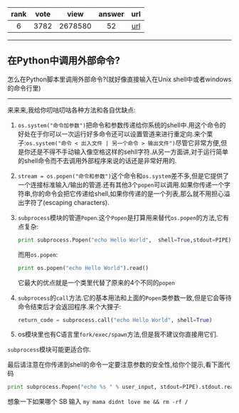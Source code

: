 
| rank | vote | view | answer | url |
|:-:|:-:|:-:|:-:|:-:|
|6|3782|2678580|52| [url](http://stackoverflow.com/questions/89228/calling-an-external-command-in-python) |
***

## 在Python中调用外部命令?

怎么在Python脚本里调用外部命令?(就好像直接输入在Unix shell中或者windows的命令行里)

***

来来来,我给你叨咕叨咕各种方法和各自优缺点:

1. `os.system("命令加参数")`把命令和参数传递给你系统的shell中.用这个命令的好处在于你可以一次运行好多命令还可以设置管道来进行重定向.来个栗子:`os.system("命令 < 出入文件 | 另一个命令 > 输出文件")`尽管它非常方便,但是你还是不得不手动输入像空格这样的sehll字符.从另一方面讲,对于运行简单的shell命令而不去调用外部程序来说的话还是非常好用的.
2. `stream = os.popen("命令和参数")`这个命令和`os.system`差不多,但是它提供了一个连接标准输入/输出的管道.还有其他3个`popen`可以调用.如果你传递一个字符串,你的命令会把它传递给shell,如果你传递的是一个列表,那么就不用担心溢出字符了(escaping characters).
3. `subprocess`模块的管道`Popen`.这个`Popen`是打算用来替代`os.popen`的方法,它有点复杂:

	```python
	print subprocess.Popen("echo Hello World", 	shell=True,stdout=PIPE).stdout.read()
	```

	而用`os.popen`:

	```python
	print os.popen("echo Hello World").read()
	```

	它最大的优点就是一个类里代替了原来的4个不同的`popen`

4. `subprocess`的`call`方法.它的基本用法和上面的`Popen`类参数一致,但是它会等待命令结束后才会返回程序.来个大狸子:

	```python
	return_code = subprocess.call("echo Hello World", shell=True)
	```

5. os模块里也有C语言里`fork/exec/spawn`方法,但是我不建议你直接用它们.


`subprocess`模块可能更适合你.

最后请注意在你传递到shell的命令一定要注意参数的安全性,给你个提示,看下面代码

```python
print subprocess.Popen("echo %s " % user_input, stdout=PIPE).stdout.read()
```

想象一下如果哪个 SB 输入 `my mama didnt love me && rm -rf /`

